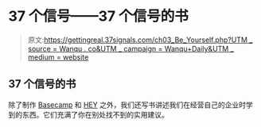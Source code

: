 # 37 个信号——37 个信号的书

> 原文:[https://gettingreal.37signals.com/ch03_Be_Yourself.php?UTM _ source = Wanqu . co&UTM _ campaign = Wanqu+Daily&UTM _ medium = website](https://gettingreal.37signals.com/ch03_Be_Yourself.php?utm_source=wanqu.co&utm_campaign=Wanqu+Daily&utm_medium=website)

## 37 个信号的书

除了制作 [Basecamp](https://basecamp.com) 和 [HEY](https://hey.com) 之外，我们还写书讲述我们在经营自己的企业时学到的东西。它们充满了你在别处找不到的实用建议。